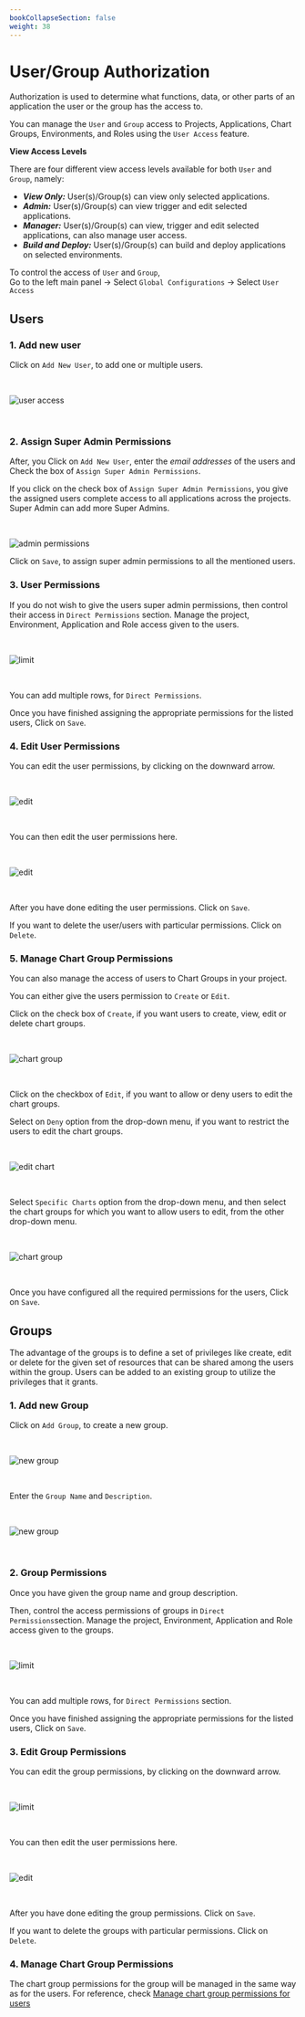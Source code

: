 ```yaml
---
bookCollapseSection: false
weight: 38
---
```


# User/Group Authorization

Authorization is used to determine what functions, data, or other parts of an application the user or the group has the access to.

You can manage the `User` and `Group` access to Projects, Applications, Chart Groups, Environments, and Roles using the `User Access` feature.


**View Access Levels**

There are four different view access levels available for both `User` and `Group`, namely:

* ***View Only:*** User(s)/Group(s) can view only selected applications.
* ***Admin:*** User(s)/Group(s) can view trigger and edit selected applications.
* ***Manager:*** User(s)/Group(s) can view, trigger and edit selected applications, can also manage user access.
* ***Build and Deploy:*** User(s)/Group(s) can build and deploy applications on selected environments.


To control the access of `User` and `Group`,  
Go to the left main panel -> Select `Global Configurations` -> Select `User Access` 

## **Users**

### **1. Add new user**

Click on `Add New User`, to add one or multiple users.

&nbsp;&nbsp;

![user access](../../user1.jpg "user access")

&nbsp;&nbsp;


### **2. Assign Super Admin Permissions**

After, you Click on `Add New User`, enter the *email addresses* of the users and Check the box of `Assign Super Admin Permissions`. 


If you click on the check box of `Assign Super Admin Permissions`, you give the assigned users complete access to all applications across the projects. Super Admin can add more Super Admins. 

&nbsp;&nbsp;

![admin permissions](../../user2.jpg "admin")

Click on `Save`, to assign super admin permissions to all the mentioned users.


### **3. User Permissions**

If you do not wish to give the users super admin permissions, then control their access in `Direct Permissions` section. Manage the project, Environment, Application and Role access given to the users.

&nbsp;&nbsp;

![limit](../../user3.jpg "limit")

&nbsp;&nbsp;

You can add multiple rows, for `Direct Permissions`.

Once you have finished assigning the appropriate permissions for the listed users, Click on `Save`.


### **4. Edit User Permissions**

You can edit the user permissions, by clicking on the downward arrow.

&nbsp;&nbsp;

![edit](../../edit1.jpg "users")

&nbsp;


You can then edit the user permissions here.

&nbsp;&nbsp;

![edit](../../edit2.jpg)

&nbsp;&nbsp;

After you have done editing the user permissions. Click on `Save`. 

If you want to delete the user/users with particular permissions. Click on `Delete`.

### **5. Manage Chart Group Permissions**

You can also manage the access of users to Chart Groups in your project.

You can either give the users permission to `Create` or `Edit`.

Click on the check box of `Create`, if you want users to create, view, edit or delete chart groups.

&nbsp;&nbsp;

![chart group](../../user4.jpg "chart groups")

&nbsp;&nbsp;

Click on the checkbox of `Edit`, if you want to allow or deny users to edit the chart groups. 

Select on `Deny` option from the drop-down menu, if you want to restrict the users to edit the chart groups.

&nbsp;&nbsp;

![edit chart](../../user5.jpg "checkboxes")

&nbsp;&nbsp;

Select `Specific Charts` option from the drop-down menu, and then select the chart groups for which you want to allow users to edit, from the other drop-down menu. 

&nbsp;&nbsp;

![chart group](../../user6.jpg "chart groups")

&nbsp;&nbsp;

Once you have configured all the required permissions for the users, Click on `Save`.



## **Groups**

The advantage of the groups is to define a set of privileges like create, edit or delete for the given set of resources that can be shared among the users within the group.
Users can be added to an existing group to utilize the privileges that it grants.


### **1. Add new Group**

Click on `Add Group`, to create a new group. 

&nbsp;&nbsp;

![new group](../../user7.jpg "new groups")

&nbsp;&nbsp;

Enter the `Group Name` and `Description`.

&nbsp;&nbsp;

![new group](../../user8.jpg "new groups")

&nbsp;&nbsp;

### **2. Group Permissions**

Once you have given the group name and group description.

Then, control the access permissions of groups in `Direct Permissions`section. Manage the project, Environment, Application and Role access given to the groups.

&nbsp;&nbsp;

![limit](../../user9.jpg "limit")

&nbsp;&nbsp;

You can add multiple rows, for `Direct Permissions` section.

Once you have finished assigning the appropriate permissions for the listed users, Click on `Save`. 


### **3. Edit Group Permissions**

You can edit the group permissions, by clicking on the downward arrow.

&nbsp;&nbsp;

![limit](../../edit4.jpg "limit")

&nbsp;&nbsp;

You can then edit the user permissions here.

&nbsp;&nbsp;

![edit](../../edit7.jpg)

&nbsp;&nbsp;

After you have done editing the group permissions. Click on `Save`. 

If you want to delete the groups with particular permissions. Click on `Delete`.


### **4. Manage Chart Group Permissions**

The chart group permissions for the group will be managed in the same way as for the users. For reference, check [Manage chart group permissions for users](https://docs.devtron.ai/docs/reference/global-configurations/user-access/#4-manage-chart-group-permissions)






















